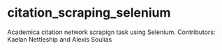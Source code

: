 # citation_scraping_selenium
Academica citation network scrapign task using Selenium.
Contributors: Kaelan Nettleship and Alexis Soulias
